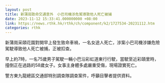 ```yaml
---
layout: post
title: 新蒲崗致命交通意外　小巴司機涉危駕導致他人死亡被捕
date: 2023-11-12 15:33:41.000000000 +08:00
link: https://news.rthk.hk/rthk/ch/component/k2/1727534-20231112.htm
categories: rthk
---
```


新蒲崗采頤花園對開早上發生致命車禍，一名女途人死亡，涉案小巴司機涉嫌危險駕駛導致他人死亡被捕，正被扣查。

早上約7時，一名75歲男子駕駛一輛小巴沿彩虹道東行行駛，當駛至近彩頤里時，撞倒正在過路的58歲女子。女事主身體多處嚴重受傷，現場證實死亡。  

警方東九龍總區交通部特別調查隊調查案件，呼籲目擊者提供資料。

